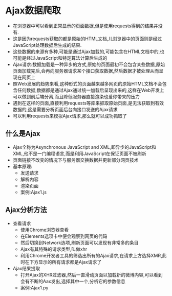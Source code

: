 # Ajax数据爬取
- 在浏览器中可以看到正常显示的页面数据,但是使用requests得到的结果并没有.
- 这是因为requests获取的都是原始的HTML文档,儿浏览器中的页面则是经过JavaScript处理数据后生成的结果.
- 这些数据的来源有多种,可能是通过Ajax加载的,可能包含在HTML文档中的,也可能是经过JavaScript和特定算法计算后生成的
- Ajax请求:数据加载是一种异步的方式,原始的页面最初不会包含某些数据,原始页面加载完后,会再向服务器请求某个接口获取数据,然后数据才被处理从而呈现在网页上
- 照Web发展的趋势来看,这种形式的页面越来越多网页的原始HTML文档不会包含任何数据,数据都是通过Ajax通过统一加载后呈现出来的,这样在Web开发上可以做到前后端分离,而且降低服务器直接渲染也爱你带来的压力
- 遇到在这样的页面,直接利用requests等库来抓取原始页面,是无法获取到有效数据的,这是需要分析页面后台向接口发送的Ajax请求
- 可以利用requests来模拟Ajax请求,那么就可以成功抓取了
## 什么是Ajax
- Ajax全称为Asynchronous JavaScript and XML,即异步的JavaScript和XML,他不是一门编程语言,而是利用JavaScript在保证页面不被刷新
- 页面链接不改变的情况下与服务器交换数据并更新部分网页技术
- 基本原理:
    - 发送请求
    - 解析内容
    - 渲染页面
    - 案例:Ajax1.js
## Ajax分析方法
- 查看请求
    - 使用Chrome浏览器查看
    - 在Elements选项卡中便会观察到网页的代码
    - 然后切换到Network选项,刷新页面可以发现有非常多的条目
    - Ajax有其特殊的请求类型,叫做xhr
    - 利用Chrome开发者工具的筛选出所有的Ajax请求,在请求上方选择XMR,此时在下方显示的所有请求都是Ajax请求了
- Ajax结果提取
    - 打开Ajax的XHR过滤器,然后一直滑动页面以加载新的微博内容,可以看到会有不断的Aax发出,选择其中一个,分析它的参数信息
    - 案例:Ajax1.py